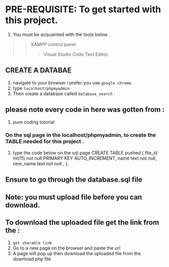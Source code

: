 
# PRE-REQUISITE: To get started with this project.
1. You must be acquainted with the tools below .
>>XAMPP control panel.
>>>Visual Studio Code Text Editor.

## CREATE A DATABAE
1. navigate to your browser i prefer you use `` google chrome ``.
2. type `` localhost/phpmyadmin ``
3. Then create a database called `` database_search `` .

## please note every code in here was gotten from :
1. pure coding tutorial 

### On the sql page in the localhost/phpmyadmin, to create the TABLE needed for this project .
1. type the code below on the sql page
CREATE TABLE pushed (
		file_id int(11) not null PRIMARY KEY AUTO_INCREMENT,
    	name text not null,
    	new_name text not null ,
);

## Ensure to go through the database.sql file

## Note: you must upload file before you can download.

## To download the uploaded file get the link from the :
1. `` get sharable link ``
2. Go to a new page on the browser and paste the url 
3. A page will pop up then download the uploaded file from the download.php file
